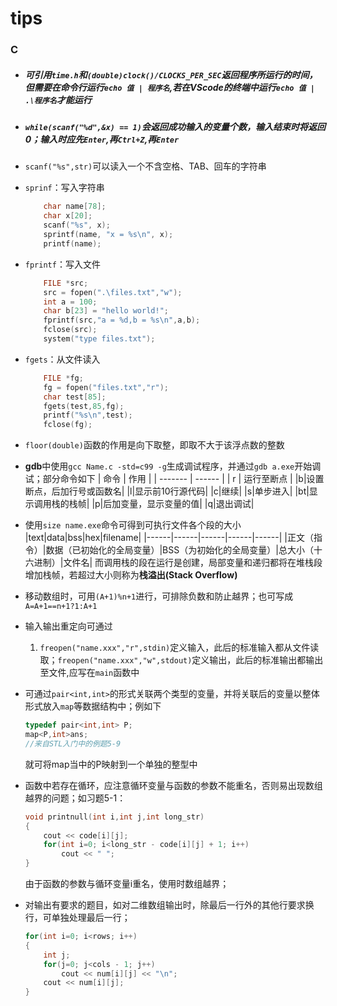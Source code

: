 # tips

### C

*   ##### 可引用`time.h`和`(double)clock()/CLOCKS_PER_SEC`返回程序所运行的时间，但需要在命令行运行`echo 值 | 程序名`,若在VScode的终端中运行`echo 值 | .\程序名`才能运行

*   ##### `while(scanf("%d",&x) == 1)`会返回成功输入的变量个数，输入结束时将返回0；输入时应先`Enter`,再`Ctrl+Z`,再`Enter`

*   `scanf("%s",str)`可以读入一个不含空格、TAB、回车的字符串

*   `sprinf`：写入字符串
    ```C++
        char name[78];
        char x[20];
        scanf("%s", x);
        sprintf(name, "x = %s\n", x);
        printf(name);
    ```
*   `fprintf`：写入文件
    ```C++
        FILE *src;
        src = fopen(".\files.txt","w");
        int a = 100;
        char b[23] = "hello world!";
        fprintf(src,"a = %d,b = %s\n",a,b);
        fclose(src);
        system("type files.txt");
    ```
*   `fgets`：从文件读入
    ```C++
        FILE *fg;
        fg = fopen("files.txt","r");
        char test[85];
        fgets(test,85,fg);
        printf("%s\n",test);
        fclose(fg);
    ```
*   `floor(double)`函数的作用是向下取整，即取不大于该浮点数的整数
*   **gdb**中使用`gcc Name.c -std=c99 -g`生成调试程序，并通过`gdb a.exe`开始调试；部分命令如下
    | 命令 | 作用 |
    | ------- | ------ |
    | r | 运行至断点 |
    |b|设置断点，后加行号或函数名|
    |l|显示前10行源代码|
    |c|继续|
    |s|单步进入|
    |bt|显示调用栈的栈帧|
    |p|后加变量，显示变量的值|
    |q|退出调试|

*   使用`size name.exe`命令可得到可执行文件各个段的大小
    |text|data|bss|hex|filename|
    |------|------|------|------|------|
    |正文（指令）|数据（已初始化的全局变量）|BSS（为初始化的全局变量）|总大小（十六进制）|文件名|
    而调用栈的段在运行是创建，局部变量和递归都将在堆栈段增加栈帧，若超过大小则称为**栈溢出(Stack Overflow)**

*   移动数组时，可用`(A+1)%n+1`进行，可排除负数和防止越界；也可写成`A=A+1==n+1?1:A+1`

*   输入输出重定向可通过
    1.  `freopen("name.xxx","r",stdin)`定义输入，此后的标准输入都从文件读取；`freopen("name.xxx","w",stdout)`定义输出，此后的标准输出都输出至文件,应写在`main`函数中

*   可通过`pair<int,int>`的形式关联两个类型的变量，并将关联后的变量以整体形式放入`map`等数据结构中；例如下
    ```C++
    typedef pair<int,int> P;
    map<P,int>ans;
    //来自STL入门中的例题5-9
    ```
    就可将map当中的P映射到一个单独的整型中

*   函数中若存在循环，应注意循环变量与函数的参数不能重名，否则易出现数组越界的问题；如习题5-1：
    ```C++
    void printnull(int i,int j,int long_str)
    {
        cout << code[i][j];
        for(int i=0; i<long_str - code[i][j] + 1; i++)
            cout << " ";
    }
    ```
    由于函数的参数与循环变量i重名，使用时数组越界；

*   对输出有要求的题目，如对二维数组输出时，除最后一行外的其他行要求换行，可单独处理最后一行；
    ```C++
    for(int i=0; i<rows; i++)
    {
        int j;
        for(j=0; j<cols - 1; j++)
            cout << num[i][j] << "\n";
        cout << num[i][j];
    }
    ```